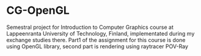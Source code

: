 # CG-OpenGL
Semestral project for Introduction to Computer Graphics course at Lappeenranta University of Technology, Finland, implementated during my exchange studies there. Part1 of the assignment for this course is done using OpenGL library, second part is rendering using raytracer POV-Ray
